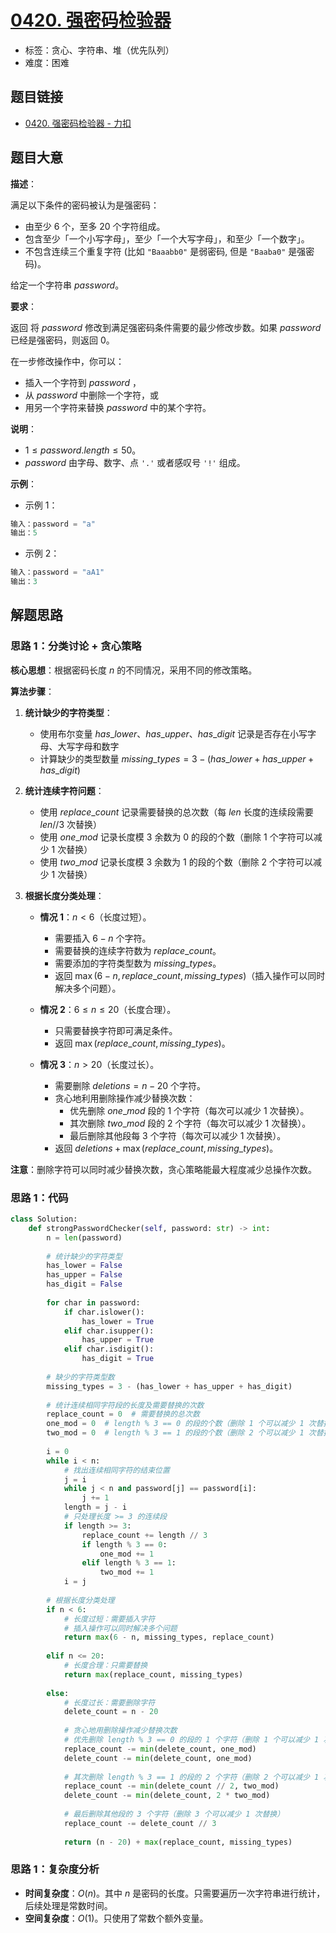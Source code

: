 # [0420. 强密码检验器](https://leetcode.cn/problems/strong-password-checker/)

- 标签：贪心、字符串、堆（优先队列）
- 难度：困难

## 题目链接

- [0420. 强密码检验器 - 力扣](https://leetcode.cn/problems/strong-password-checker/)

## 题目大意

**描述**：

满足以下条件的密码被认为是强密码：

- 由至少 $6$ 个，至多 $20$ 个字符组成。
- 包含至少「一个小写字母」，至少「一个大写字母」，和至少「一个数字」。
- 不包含连续三个重复字符 (比如 `"Baaabb0"` 是弱密码, 但是 `"Baaba0"` 是强密码)。

给定一个字符串 $password$。

**要求**：

返回 将 $password$ 修改到满足强密码条件需要的最少修改步数。如果 $password$ 已经是强密码，则返回 $0$。

在一步修改操作中，你可以：

- 插入一个字符到 $password$ ，
- 从 $password$ 中删除一个字符，或
- 用另一个字符来替换 $password$ 中的某个字符。

**说明**：

- $1 \le password.length \le 50$。
- $password$ 由字母、数字、点 `'.'` 或者感叹号 `'!'` 组成。

**示例**：

- 示例 1：

```python
输入：password = "a"
输出：5
```

- 示例 2：

```python
输入：password = "aA1"
输出：3
```

## 解题思路

### 思路 1：分类讨论 + 贪心策略

**核心思想**：根据密码长度 $n$ 的不同情况，采用不同的修改策略。

**算法步骤**：

1. **统计缺少的字符类型**：
   - 使用布尔变量 $has\_lower$、$has\_upper$、$has\_digit$ 记录是否存在小写字母、大写字母和数字
   - 计算缺少的类型数量 $missing\_types = 3 - (has\_lower + has\_upper + has\_digit)$

2. **统计连续字符问题**：
   - 使用 $replace\_count$ 记录需要替换的总次数（每 $len$ 长度的连续段需要 $len // 3$ 次替换）
   - 使用 $one\_mod$ 记录长度模 3 余数为 0 的段的个数（删除 1 个字符可以减少 1 次替换）
   - 使用 $two\_mod$ 记录长度模 3 余数为 1 的段的个数（删除 2 个字符可以减少 1 次替换）

3. **根据长度分类处理**：
   - **情况 1**：$n < 6$（长度过短）。
     - 需要插入 $6 - n$ 个字符。
     - 需要替换的连续字符数为 $replace\_count$。
     - 需要添加的字符类型数为 $missing\_types$。
     - 返回 $\max(6 - n, replace\_count, missing\_types)$（插入操作可以同时解决多个问题）。
   
   - **情况 2**：$6 \le n \le 20$（长度合理）。
     - 只需要替换字符即可满足条件。
     - 返回 $\max(replace\_count, missing\_types)$。
   
   - **情况 3**：$n > 20$（长度过长）。
     - 需要删除 $deletions = n - 20$ 个字符。
     - 贪心地利用删除操作减少替换次数：
       * 优先删除 $one\_mod$ 段的 1 个字符（每次可以减少 1 次替换）。
       * 其次删除 $two\_mod$ 段的 2 个字符（每次可以减少 1 次替换）。
       * 最后删除其他段每 3 个字符（每次可以减少 1 次替换）。
     - 返回 $deletions + \max(replace\_count, missing\_types)$。

**注意**：删除字符可以同时减少替换次数，贪心策略能最大程度减少总操作次数。

### 思路 1：代码

```python
class Solution:
    def strongPasswordChecker(self, password: str) -> int:
        n = len(password)
        
        # 统计缺少的字符类型
        has_lower = False
        has_upper = False
        has_digit = False
        
        for char in password:
            if char.islower():
                has_lower = True
            elif char.isupper():
                has_upper = True
            elif char.isdigit():
                has_digit = True
        
        # 缺少的字符类型数
        missing_types = 3 - (has_lower + has_upper + has_digit)
        
        # 统计连续相同字符段的长度及需要替换的次数
        replace_count = 0  # 需要替换的总次数
        one_mod = 0  # length % 3 == 0 的段的个数（删除 1 个可以减少 1 次替换）
        two_mod = 0  # length % 3 == 1 的段的个数（删除 2 个可以减少 1 次替换）
        
        i = 0
        while i < n:
            # 找出连续相同字符的结束位置
            j = i
            while j < n and password[j] == password[i]:
                j += 1
            length = j - i
            # 只处理长度 >= 3 的连续段
            if length >= 3:
                replace_count += length // 3
                if length % 3 == 0:
                    one_mod += 1
                elif length % 3 == 1:
                    two_mod += 1
            i = j
        
        # 根据长度分类处理
        if n < 6:
            # 长度过短：需要插入字符
            # 插入操作可以同时解决多个问题
            return max(6 - n, missing_types, replace_count)
        
        elif n <= 20:
            # 长度合理：只需要替换
            return max(replace_count, missing_types)
        
        else:
            # 长度过长：需要删除字符
            delete_count = n - 20
            
            # 贪心地用删除操作减少替换次数
            # 优先删除 length % 3 == 0 的段的 1 个字符（删除 1 个可以减少 1 次替换）
            replace_count -= min(delete_count, one_mod)
            delete_count -= min(delete_count, one_mod)
            
            # 其次删除 length % 3 == 1 的段的 2 个字符（删除 2 个可以减少 1 次替换）
            replace_count -= min(delete_count // 2, two_mod)
            delete_count -= min(delete_count, 2 * two_mod)
            
            # 最后删除其他段的 3 个字符（删除 3 个可以减少 1 次替换）
            replace_count -= delete_count // 3
            
            return (n - 20) + max(replace_count, missing_types)
```

### 思路 1：复杂度分析

- **时间复杂度**：$O(n)$。其中 $n$ 是密码的长度。只需要遍历一次字符串进行统计，后续处理是常数时间。
- **空间复杂度**：$O(1)$。只使用了常数个额外变量。
